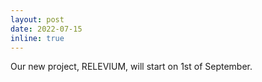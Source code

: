 ```yaml
---
layout: post
date: 2022-07-15
inline: true
---
```


Our new project, RELEVIUM, will start on 1st of September.
